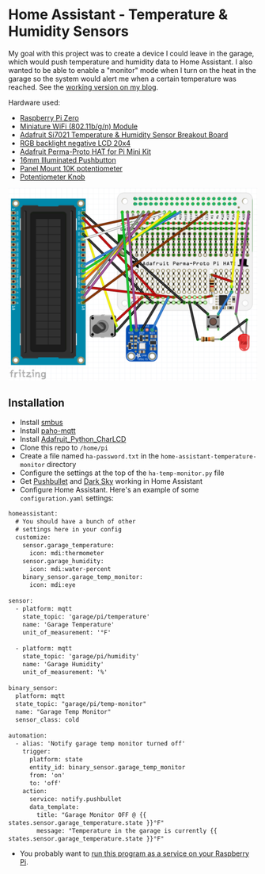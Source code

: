 # Home Assistant - Temperature & Humidity Sensors
My goal with this project was to create a device I could leave in the garage, which would push temperature and humidity data to Home Assistant. I also wanted to be able to enable a "monitor" mode when I turn on the heat in the garage so the system would alert me when a certain temperature was reached. See the [working version on my blog](https://nickmomrik.com/2017/01/13/garage-temperature-sensor-monitor/).

Hardware used:
* [Raspberry Pi Zero](https://www.adafruit.com/products/2885)
* [Miniature WiFi (802.11b/g/n) Module](https://www.adafruit.com/products/814)
* [Adafruit Si7021 Temperature & Humidity Sensor Breakout Board](https://www.adafruit.com/product/3251)
* [RGB backlight negative LCD 20x4](https://www.adafruit.com/products/498)
* [Adafruit Perma-Proto HAT for Pi Mini Kit](https://www.adafruit.com/products/2310)
* [16mm Illuminated Pushbutton](https://www.adafruit.com/products/1477)
* [Panel Mount 10K potentiometer](https://www.adafruit.com/products/562)
* [Potentiometer Knob](https://www.adafruit.com/products/2048)

![Home Assistant Temperature Monitor Fritzing](./home-assistant-temperature-monitor-fritzing.png?raw=true "Home Assistant Temperature Monitor Fritzing")

## Installation

* Install [smbus](https://pypi.python.org/pypi/smbus-cffi/0.5.1)
* Install [paho-mqtt](https://pypi.python.org/pypi/paho-mqtt)
* Install [Adafruit_Python_CharLCD](https://github.com/adafruit/Adafruit_Python_CharLCD)
* Clone this repo to `/home/pi`
* Create a file named `ha-password.txt` in the `home-assistant-temperature-monitor` directory
* Configure the settings at the top of the `ha-temp-monitor.py` file
* Get [Pushbullet](https://home-assistant.io/components/notify.pushbullet/) and [Dark Sky](https://home-assistant.io/components/sensor.darksky/) working in Home Assistant
* Configure Home Assistant. Here's an example of some `configuration.yaml` settings:

```
homeassistant:
  # You should have a bunch of other
  # settings here in your config
  customize:
    sensor.garage_temperature:
      icon: mdi:thermometer
    sensor.garage_humidity:
      icon: mdi:water-percent
    binary_sensor.garage_temp_monitor:
      icon: mdi:eye

sensor:
  - platform: mqtt
    state_topic: 'garage/pi/temperature'
    name: 'Garage Temperature'
    unit_of_measurement: '°F'

  - platform: mqtt
    state_topic: 'garage/pi/humidity'
    name: 'Garage Humidity'
    unit_of_measurement: '%'

binary_sensor:
  platform: mqtt
  state_topic: "garage/pi/temp-monitor"
  name: "Garage Temp Monitor"
  sensor_class: cold

automation:
  - alias: 'Notify garage temp monitor turned off'
    trigger:
      platform: state
      entity_id: binary_sensor.garage_temp_monitor
      from: 'on'
      to: 'off'
    action:
      service: notify.pushbullet
      data_template:
        title: "Garage Monitor OFF @ {{ states.sensor.garage_temperature.state }}°F"
        message: "Temperature in the garage is currently {{ states.sensor.garage_temperature.state }}°F"
```
* You probably want to [run this program as a service on your Raspberry Pi](http://www.diegoacuna.me/how-to-run-a-script-as-a-service-in-raspberry-pi-raspbian-jessie/).
